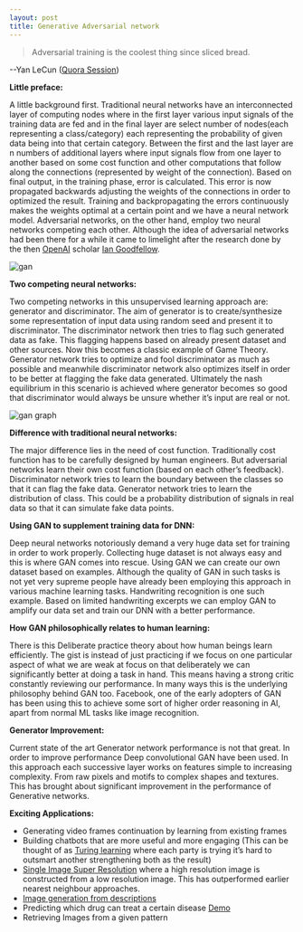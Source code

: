 ```yaml
---
layout: post
title: Generative Adversarial network
---
```


> Adversarial training is the coolest thing since sliced bread.  

--Yan LeCun ([Quora Session](https://www.quora.com/What-are-some-recent-and-potentially-upcoming-breakthroughs-in-unsupervised-learning))


**Little preface:**

A little background first. Traditional neural networks have an interconnected layer of computing nodes where in the first layer various input signals of the training data are fed and in the  final layer are select number of nodes(each representing a class/category) each representing the probability of given data being into that certain category. Between the  first and the last layer are n numbers of additional layers where input signals flow from one layer to another based on some cost function and other computations that follow along the connections (represented by weight of the connection). Based on final output, in the training phase, error is calculated. This error is now propagated backwards adjusting the weights of the connections in order to optimized the result. Training and backpropagating the errors continuously makes the weights optimal at a certain point and we have a neural network model. Adversarial networks, on the other hand, employ two neural networks competing each other. Although the idea of adversarial networks had been there for a while it came to limelight after the research done by the then [OpenAI](https://openai.com/) scholar [Ian Goodfellow](https://en.wikipedia.org/wiki/Ian_Goodfellow). 

![gan](https://sudipbhandari126.github.io/resources/gan.png "gan")



**Two competing neural networks:**

Two competing networks in this unsupervised learning approach are: generator and discriminator. The aim of generator is to create/synthesize some representation of input data using random seed and present it to discriminator. The discriminator network then tries to flag such generated data as fake. This flagging happens based on already present dataset and other sources. Now this becomes a classic example of Game Theory. Generator network tries to optimize and fool discriminator as much as possible and meanwhile discriminator network also optimizes itself in order to be better at flagging the fake data generated. Ultimately the nash equilibrium in this scenario is achieved where generator becomes so good that discriminator would always be unsure whether it’s input are real or not.

![gan graph](https://sudipbhandari126.github.io/resources/gan-graph.png "gan graph")



**Difference with traditional neural networks:**

The major difference lies in the need of cost function. Traditionally cost function has to be carefully designed by human engineers. But adversarial networks learn their own cost function (based on each other’s feedback). Discriminator network tries to learn the boundary between the classes so that it can flag the fake data. Generator network tries to learn the distribution of class. This could be a probability distribution of signals in real data so that it can simulate fake data points.



**Using GAN to supplement training data for DNN:**

Deep neural networks notoriously demand a very huge data set for training in order to work properly. Collecting huge dataset is not always easy and this is where GAN comes into rescue. Using GAN we can create our own dataset based on examples. Although the quality of GAN in such tasks is not yet very supreme people have already been employing this approach in various machine learning tasks. Handwriting recognition is one such example. Based on limited handwriting excerpts we can employ GAN to amplify our data set and train our DNN with a better performance.


**How GAN philosophically relates to human learning:**

There is this Deliberate practice theory about how human beings learn efficiently. The gist is instead of just practicing if we focus on one particular aspect of what we are weak at focus on that deliberately we can significantly better at doing a task in hand. This means having a strong critic constantly reviewing our performance. In many ways this is the underlying philosophy behind GAN too. Facebook, one of the early adopters of GAN has been using this to achieve some sort of higher order reasoning in AI, apart from normal ML tasks like image recognition. 

**Generator Improvement:**

Current state of the art Generator network performance is not that great. In order to improve performance Deep convolutional GAN have been used. In this approach each successive layer works on features simple to increasing complexity. From raw pixels and motifs to complex shapes and textures. This has brought about significant improvement in the performance of Generative networks.



**Exciting Applications:**

* Generating video frames continuation by learning from existing frames
* Building chatbots that are more useful and more engaging (This can be thought of as [Turing learning](https://arxiv.org/abs/1603.04904) where each party is trying it’s hard to outsmart another strengthening both as the result)
* [Single Image Super Resolution](https://en.wikipedia.org/wiki/Super-resolution_imaging) where a high resolution image is constructed from a low resolution image. This has outperformed earlier nearest neighbour approaches.
* [Image generation from descriptions](https://arxiv.org/pdf/1605.05396.pdf)
* Predicting which drug can treat a certain disease [Demo](https://www.youtube.com/watch?v=xkcHP_OOjyM)
* Retrieving Images from a given pattern


